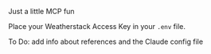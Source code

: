Just a little MCP fun

Place your Weatherstack Access Key in your `.env` file.

To Do: add info about references and the Claude config file
